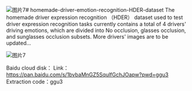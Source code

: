 ![图片7](https://github.com/qipeng2000/homemade-driver-emotion-recognition-HDER-dataset/assets/108612973/7c99c059-3caa-4d9d-8630-c392f0b7bea1)# homemade-driver-emotion-recognition-HDER-dataset
The homemade driver expression recognition （HDER） dataset used to test driver expression recognition tasks currently contains a total of 4 drivers' driving emotions, which are divided into No occlusion, glasses occlusion, and sunglasses occlusion subsets. More drivers' images are to be updated...

![图片7](https://github.com/qipeng2000/homemade-driver-emotion-recognition-HDER-dataset/assets/108612973/a33620e0-20c0-4733-becc-ade0a7161301)

Baidu cloud disk：
Link：https://pan.baidu.com/s/1bvbaMnGZ5SqulfGchJOapw?pwd=ggu3 
Extraction code：ggu3
